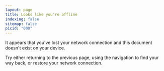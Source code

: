 ```yaml
---
layout: page
title: Looks like you're offline
indexing: false
sitemap: false
picid: "000"
---
```


It appears that you've lost your network connection and this document doesn't exist on your device.

Try either returning to the previous page, using the navigation to find your way back, or restore your network connection.
